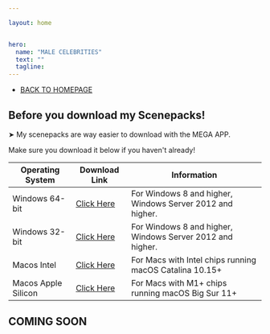 ```yaml
---

layout: home


hero:
  name: "MALE CELEBRITIES"
  text: ""
  tagline: 
---
```


- [BACK TO HOMEPAGE](/index)

## Before you download my Scenepacks!
➤ My scenepacks are way easier to download with the MEGA APP.

Make sure you download it below if you haven't already!

| Operating System | Download Link | Information |
|---|---|---|
| Windows 64-bit | [Click Here](https://mega.nz/MEGAsyncSetup64.exe) | For Windows 8 and higher, Windows Server 2012 and higher. |
| Windows 32-bit | [Click Here](https://mega.nz/MEGAsyncSetup32.exe) | For Windows 8 and higher, Windows Server 2012 and higher. |
| Macos Intel | [Click Here](https://mega.nz/MEGAsyncSetup.dmg) | For Macs with Intel chips running macOS Catalina 10.15+ |
| Macos Apple Silicon | [Click Here](https://mega.nz/MEGAsyncSetupArm64.dmg) | For Macs with M1+ chips running macOS Big Sur 11+ |

## COMING SOON